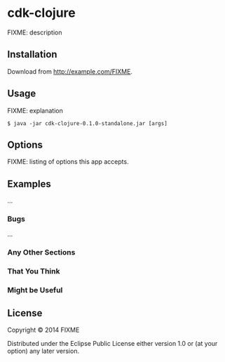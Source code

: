 # cdk-clojure

FIXME: description

## Installation

Download from http://example.com/FIXME.

## Usage

FIXME: explanation

    $ java -jar cdk-clojure-0.1.0-standalone.jar [args]

## Options

FIXME: listing of options this app accepts.

## Examples

...

### Bugs

...

### Any Other Sections
### That You Think
### Might be Useful

## License

Copyright © 2014 FIXME

Distributed under the Eclipse Public License either version 1.0 or (at
your option) any later version.
